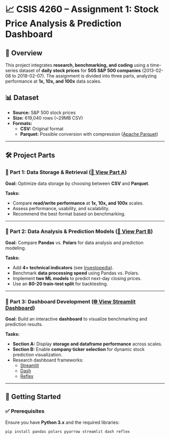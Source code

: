 # 📈 CSIS 4260 – Assignment 1: Stock Price Analysis & Prediction Dashboard

## 📌 Overview

This project integrates **research, benchmarking, and coding** using a time-series dataset of **daily stock prices** for **505 S&P 500 companies** (2013-02-08 to 2018-02-07). The assignment is divided into three parts, analyzing performance at **1x, 10x, and 100x** data scales.

## 📊 Dataset

- **Source:** S&P 500 stock prices  
- **Size:** 619,040 rows (~29MB CSV)  
- **Formats:**  
  - **CSV:** Original format  
  - **Parquet:** Possible conversion with compression ([Apache Parquet](https://arrow.apache.org/docs/python/parquet.html))

---

## 🛠️ Project Parts

### 🔹 Part 1: Data Storage & Retrieval ([📂 View Part A](https://github.com/AnushGoel/Stock_Project_CSIS_4290/blob/main/PartA.ipynb))

**Goal:** Optimize data storage by choosing between **CSV** and **Parquet**.

**Tasks:**
- Compare **read/write performance** at **1x, 10x, and 100x** scales.
- Assess performance, usability, and scalability.
- Recommend the best format based on benchmarking.

---

### 🔹 Part 2: Data Analysis & Prediction Models ([📂 View Part B](https://github.com/AnushGoel/Stock_Project_CSIS_4290/blob/main/PartB.ipynb))

**Goal:** Compare **Pandas** vs. **Polars** for data analysis and prediction modeling.

**Tasks:**
- Add **4+ technical indicators** (see [Investopedia](https://www.investopedia.com/terms/t/technicalindicator.asp)).
- Benchmark **data processing speed** using Pandas vs. Polars.
- Implement **two ML models** to predict next-day closing prices.
- Use an **80-20 train-test split** for backtesting.

---

### 🔹 Part 3: Dashboard Development ([🌐 View Streamlit Dashboard](https://mainpy-9fhvfvvqepopz9oz9jebvm.streamlit.app/#9ed967a8))

**Goal:** Build an interactive **dashboard** to visualize benchmarking and prediction results.

**Tasks:**
- **Section A:** Display **storage and dataframe performance** across scales.
- **Section B:** Enable **company ticker selection** for dynamic stock prediction visualization.
- Research dashboard frameworks:  
  - [Streamlit](https://streamlit.io/)  
  - [Dash](https://plotly.com/dash/)  
  - [Reflex](https://reflex.dev/)  

---

## 🚀 Getting Started

### ✅ Prerequisites

Ensure you have **Python 3.x** and the required libraries:

```bash
pip install pandas polars pyarrow streamlit dash reflex
